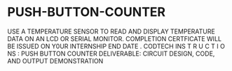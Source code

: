 # PUSH-BUTTON-COUNTER
USE A TEMPERATURE SENSOR TO READ AND DISPLAY TEMPERATURE DATA ON AN LCD OR SERIAL MONITOR. COMPLETION CERTFICATE WILL BE ISSUED ON Y0UR INTERNSHIP END DATE . CODTECH INS T R U C T I O NS : PUSH BUTTON COUNTER DELIVERABLE: CIRCUIT DESIGN, CODE, AND OUTPUT DEMONSTRATION
